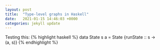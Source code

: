```yaml
---
layout: post
title:  "Type-level graphs in Haskell"
date:   2021-01-15 14:46:03 +0000
categories: jekyll update
---
```


Testing this:
{% highlight haskell %}
data State s a = State {runState :: s -> (a, s)}
{% endhighlight %}

